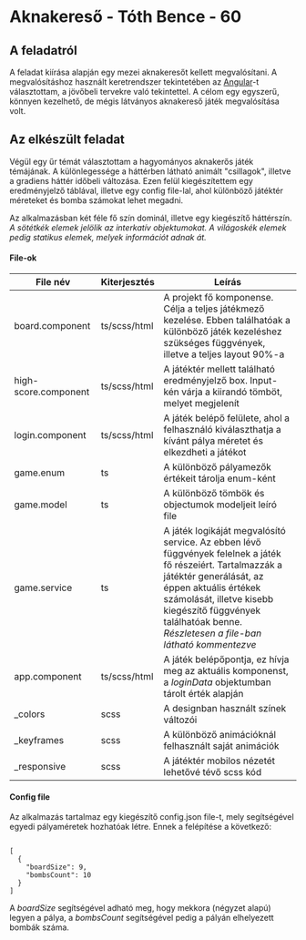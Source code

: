 # Aknakereső - Tóth Bence - 60

## A feladatról

A feladat kiírása alapján egy mezei aknakeresőt kellett megvalósítani. A megvalósításhoz használt keretrendszer tekintetében az [Angular](https://angular.io)-t választottam, a jövőbeli tervekre való tekintettel. A célom egy egyszerű, könnyen kezelhető, de mégis látványos aknakereső játék megvalósítása volt.

## Az elkészült feladat
Végül egy űr témát választottam a hagyományos aknakerős játék témájának. A különlegessége a háttérben látható animált "csillagok", illetve a gradiens háttér időbeli változása. Ezen felül kiegészítettem egy eredményjelző táblával, illetve egy config file-lal, ahol különböző játéktér méreteket és bomba számokat lehet megadni.

Az alkalmazásban két féle fő szín dominál, illetve egy kiegészítő háttérszín.
_A sötétkék elemek jelölik az interkatív objektumokat.
A  világoskék elemek pedig statikus elemek, melyek információt adnak át._

#### File-ok
File név | Kiterjesztés | Leírás
---------|--------------|-------
 board.component | ts/scss/html | A projekt fő komponense. Célja a teljes játékmező kezelése. Ebben találhatóak a különböző játék kezeléshez szükséges függvények, illetve a teljes layout 90%-a
 high-score.component | ts/scss/html | A játéktér mellett található eredményjelző box. Input-kén várja a kiirandó tömböt, melyet megjelenít
 login.component | ts/scss/html | A játék belépő felülete, ahol a felhasználó kiválaszthatja a kívánt pálya méretet és elkezdheti a játékot
 game.enum | ts | A különböző pályamezők értékeit tárolja enum-ként
 game.model | ts | A különböző tömbök és objectumok modeljeit leíró file
 game.service | ts | A játék logikáját megvalósító service. Az ebben lévő függvények felelnek a játék fő részeiért. Tartalmazzák a játéktér generálását, az éppen aktuális értékek számolását, illetve kisebb kiegészítő függvények találhatóak benne. _Részletesen a file-ban látható kommentezve_
 app.component | ts/scss/html | A játék belépőpontja, ez hívja meg az aktuális komponenst, a _loginData_ objektumban tárolt érték alapján
 _colors | scss | A designban használt színek változói
 _keyframes | scss | A különböző animációknál felhasznált saját animációk
 _responsive | scss | A játéktér mobilos nézetét lehetővé tévő scss kód


#### Config file
Az alkalmazás tartalmaz egy kiegészítő config.json file-t, mely segítségével egyedi pályaméretek hozhatóak létre.
Ennek a felépítése a következő:
```

[
  {
    "boardSize": 9,
    "bombsCount": 10
  }
]
```
A _boardSize_ segítségével adható meg, hogy mekkora (négyzet alapú) legyen a pálya, a _bombsCount_ segítségével pedig a pályán elhelyezett bombák száma.
